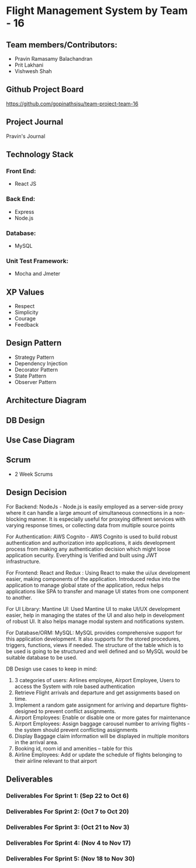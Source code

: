 # Flight Management System by Team - 16 

## Team members/Contributors:
- Pravin Ramasamy Balachandran
- Prit Lakhani
- Vishwesh Shah

## Github Project Board
https://github.com/gopinathsjsu/team-project-team-16

## Project Journal
Pravin's Journal

## Technology Stack
### Front End:
- React JS
### Back End:
- Express
- Node.js

### Database:
- MySQL

### Unit Test Framework:
- Mocha and Jmeter


## XP Values
- Respect
- Simplicity
- Courage
- Feedback

## Design Pattern

- Strategy Pattern
- Dependency Injection
- Decorator Pattern
- State Pattern
- Observer Pattern

## Architecture Diagram



## DB Design



## Use Case Diagram


## Scrum
- 2 Week Scrums

## Design Decision

For Backend:
NodeJs - Node.js is easily employed as a server-side proxy where it can handle a large amount of simultaneous connections in a non-blocking manner. It is especially useful for proxying different services with varying response times, or collecting data from multiple source points

For Authentication:
AWS Cognito - AWS Cognito is used to build robust authentication and authorization into applications, it aids development process from making any authentication decision which might loose application security. Everything is Verified and built using JWT infrastructure.

For Frontend: 
React and Redux : Using React to make the ui/ux development easier, making components of the application. Introduced redux into the application to manage global state of the application, redux helps applications like SPA to transfer and manage UI states from one component to another.

For UI Library:
Mantine UI: Used Mantine UI to make UI/UX development easier, help in managing the states of the UI and also help in development of robust UI. It also helps manage modal system and notifications system.

For Database/ORM:
MySQL: MySQL provides comprehensive support for this application development. It also supports for the stored procedures, triggers, functions, views if needed. The structure of the table which is to be used is going to be structured and well defined and so MySQL would be suitable database to be used. 

DB Design use cases to keep in mind:
1. 3 categories of users: Airlines employee, Airport Employee, Users to access the System with role based authentication
2. Retrieve Flight arrivals and departure and get assignments based on time.
3. Implement a random gate assignment for arriving and departure flights- designed to prevent conflict assignments.
4. Airport Employees: Enable or disable one or more gates for maintenance
5. Airport Employees: Assign baggage carousel number to arriving flights - the system should prevent conflicting assignments
6. Display Baggage claim information will be displayed in multiple monitors in the arrival area.
7. Booking id, room id and amenities – table for this
8. Airline Employees: Add or update the schedule of flights belonging to their airline relevant to that airport

## Deliverables

### Deliverables For Sprint 1: (Sep 22 to Oct 6)


### Deliverables For Sprint 2: (Oct 7 to Oct 20)


### Deliverables For Sprint 3: (Oct 21 to Nov 3)


### Deliverables For Sprint 4: (Nov 4 to Nov 17)


### Deliverables For Sprint 5: (Nov 18 to Nov 30) 



